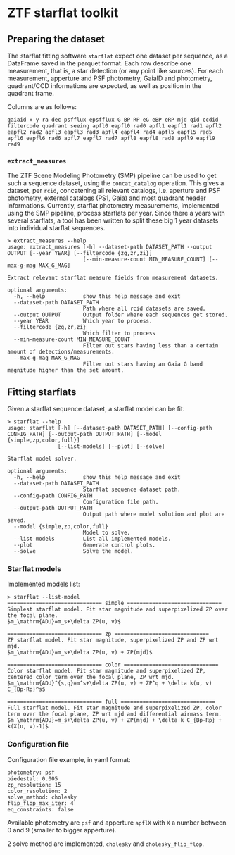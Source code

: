 # ZTF starflat toolkit

## Preparing the dataset
The starflat fitting software `starflat` expect one dataset per sequence, as a DataFrame saved in the parquet format. Each row describe one measurement, that is, a star detection (or any point like sources). For each measurement, apperture and PSF photometry, GaiaID and photometry, quadrant/CCD informations are expected, as well as position in the quadrant frame.

Columns are as follows:
```
gaiaid x y ra dec psfflux epsfflux G BP RP eG eBP eRP mjd qid ccdid filtercode quadrant seeing apfl0 eapfl0 rad0 apfl1 eapfl1 rad1 apfl2 eapfl2 rad2 apfl3 eapfl3 rad3 apfl4 eapfl4 rad4 apfl5 eapfl5 rad5 apfl6 eapfl6 rad6 apfl7 eapfl7 rad7 apfl8 eapfl8 rad8 apfl9 eapfl9 rad9
```

### `extract_measures`
The ZTF Scene Modeling Photometry (SMP) pipeline can be used to get such a sequence dataset, using the `concat_catalog` operation. This gives a dataset, per `rcid`, concatening all relevant catalogs, i.e. aperture and PSF photometry, external catalogs (PS1, Gaia) and most quadrant header informations. Currently, starflat photometry measurements, implemented using the SMP pipeline, process starflats per year. Since there a years with several starflats, a tool has been written to split these big 1 year datasets into individual starflat sequences.

```
> extract_measures --help
usage: extract_measures [-h] --dataset-path DATASET_PATH --output OUTPUT [--year YEAR] [--filtercode {zg,zr,zi}]
                        [--min-measure-count MIN_MEASURE_COUNT] [--max-g-mag MAX_G_MAG]

Extract relevant starflat measure fields from measurement datasets.

optional arguments:
  -h, --help            show this help message and exit
  --dataset-path DATASET_PATH
                        Path where all rcid datasets are saved.
  --output OUTPUT       Output folder where each sequences get stored.
  --year YEAR           Which year to process.
  --filtercode {zg,zr,zi}
                        Which filter to process
  --min-measure-count MIN_MEASURE_COUNT
                        Filter out stars having less than a certain amount of detections/measurements.
  --max-g-mag MAX_G_MAG
                        Filter out stars having an Gaia G band magnitude higher than the set amount.
```
## Fitting starflats
Given a starflat sequence dataset, a starflat model can be fit.
```
> starflat --help
usage: starflat [-h] [--dataset-path DATASET_PATH] [--config-path CONFIG_PATH] [--output-path OUTPUT_PATH] [--model {simple,zp,color,full}]
                [--list-models] [--plot] [--solve]

Starflat model solver.

optional arguments:
  -h, --help            show this help message and exit
  --dataset-path DATASET_PATH
                        Starflat sequence dataset path.
  --config-path CONFIG_PATH
                        Configuration file path.
  --output-path OUTPUT_PATH
                        Output path where model solution and plot are saved.
  --model {simple,zp,color,full}
                        Model to solve.
  --list-models         List all implemented models.
  --plot                Generate control plots.
  --solve               Solve the model.
```

### Starflat models
Implemented models list:
```
> starflat --list-model
============================== simple ==============================
Simplest starflat model. Fit star magnitude and superpixelized ZP over the focal plane.
$m_\mathrm{ADU}=m_s+\delta ZP(u, v)$

============================== zp ==============================
ZP starflat model. Fit star magnitude, superpixelized ZP and ZP wrt mjd.
$m_\mathrm{ADU}=m_s+\delta ZP(u, v) + ZP(mjd)$

============================== color ==============================
Color starflat model. Fit star magnitude and superpixelized ZP, centered color term over the focal plane, ZP wrt mjd.
$m_\mathrm{ADU}^{s,q}=m^s+\delta ZP(u, v) + ZP^q + \delta k(u, v) C_{Bp-Rp}^s$

============================== full ==============================
Full starflat model. Fit star magnitude and superpixelized ZP, color term over the focal plane, ZP wrt mjd and differential airmass term.
$m_\mathrm{ADU}=m_s+\delta ZP(u, v) + ZP(mjd) + \delta k C_{Bp-Rp} + k(X(u, v)-1)$
```

### Configuration file
Configuration file example, in yaml format:
```
photometry: psf
piedestal: 0.005
zp_resolution: 15
color_resolution: 2
solve_method: cholesky
flip_flop_max_iter: 4
eq_constraints: false
```

Available photometry are `psf` and apperture `apflX` with `X` a number between 0 and 9 (smaller to bigger apperture).

2 solve method are implemented, `cholesky` and `cholesky_flip_flop`.
